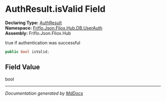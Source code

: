 ﻿<!--  
  <auto-generated>   
    The contents of this file were generated by a tool.  
    Changes to this file may be list if the file is regenerated  
  </auto-generated>   
-->

# AuthResult.isValid Field

**Declaring Type:** [AuthResult](../index.md)  
**Namespace:** [Friflo.Json.Fliox.Hub.DB.UserAuth](../../index.md)  
**Assembly:** Friflo.Json.Fliox.Hub

true if authentication was successful

```csharp
public bool isValid;
```

## Field Value

bool

___

*Documentation generated by [MdDocs](https://github.com/ap0llo/mddocs)*
